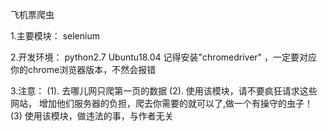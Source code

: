 飞机票爬虫

1.主要模块：
    selenium

2.开发环境：
   python2.7
   Ubuntu18.04
   记得安装"chromedriver" ，一定要对应你的chrome浏览器版本，不然会报错

3.注意：
    (1). 去哪儿网只爬第一页的数据
    (2). 使用该模块，请不要疯狂请求这些网站，
       增加他们服务器的负担，爬去你需要的就可以了,做一个有操守的虫子！
    (3) 使用该模块，做违法的事，与作者无关

